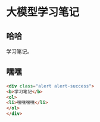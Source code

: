 #  大模型学习笔记

## 哈哈

学习笔记。



## 嘿嘿

```html
<div class="alert alert-success">
<b>学习笔记</b>
<ol>
<li>嘿嘿嘿嘿</li>
</ol>
</div>
```
